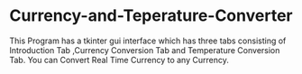 # Currency-and-Teperature-Converter
This Program has a tkinter gui interface which has three tabs consisting of Introduction Tab ,Currency Conversion Tab and Temperature Conversion Tab.
You can Convert Real Time Currency to any Currency.
